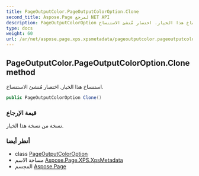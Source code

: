 ```yaml
---
title: PageOutputColor.PageOutputColorOption.Clone
second_title: Aspose.Page لمرجع NET API
description: PageOutputColorOption طريقة. استنساخ هذا الخيار. اختصار مُنشئ الاستنساخ.
type: docs
weight: 60
url: /ar/net/aspose.page.xps.xpsmetadata/pageoutputcolor.pageoutputcoloroption/clone/
---
```

## PageOutputColor.PageOutputColorOption.Clone method

استنساخ هذا الخيار. اختصار مُنشئ الاستنساخ.

```csharp
public PageOutputColorOption Clone()
```

### قيمة الإرجاع

نسخة من نسخة هذا الخيار.

### أنظر أيضا

* class [PageOutputColorOption](../)
* مساحة الاسم [Aspose.Page.XPS.XpsMetadata](../../pageoutputcolor.pageoutputcoloroption/)
* المجسم [Aspose.Page](../../../)


